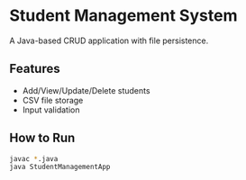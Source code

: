 # Student Management System
A Java-based CRUD application with file persistence.

## Features
- Add/View/Update/Delete students
- CSV file storage
- Input validation

## How to Run
```bash
javac *.java
java StudentManagementApp
